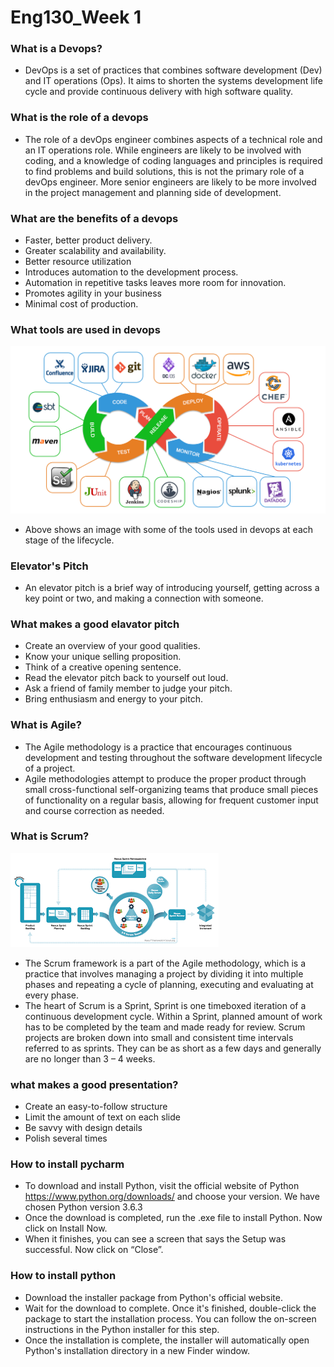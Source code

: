 # Eng130_Week 1
### What is a Devops?
- DevOps is a set of practices that combines software development (Dev) and IT operations (Ops). It aims to shorten the systems development life cycle and provide continuous delivery with high software quality.

### What is the role of a devops
- The role of a devOps engineer combines aspects of a technical role and an IT operations role. While engineers are likely to be involved with coding, and a knowledge of coding languages and principles is required to find problems and build solutions, this is not the primary role of a devOps engineer. More senior engineers are likely to be more involved in the project management and planning side of development.

### What are the benefits of a devops
- Faster, better product delivery.
- Greater scalability and availability.
- Better resource utilization
- Introduces automation to the development process.
- Automation in repetitive tasks leaves more room for innovation.
- Promotes agility in your business
- Minimal cost of production.

### What tools are used in devops
![](images/devops%20tools.png)
- Above shows an image with some of the tools used in devops at each stage of the lifecycle.

### Elevator's Pitch
- An elevator pitch is a brief way of introducing yourself, getting across a key point or two, and making a connection with someone.

### What makes a good elavator pitch
- Create an overview of your good qualities.
- Know your unique selling proposition.
- Think of a creative opening sentence.
- Read the elevator pitch back to yourself out loud.
- Ask a friend of family member to judge your pitch.
- Bring enthusiasm and energy to your pitch.

### What is Agile?
- The Agile methodology is a practice that encourages continuous development and testing throughout the software development lifecycle of a project.
- Agile methodologies attempt to produce the proper product through small cross-functional self-organizing teams that produce small pieces of functionality on a regular basis, allowing for frequent customer input and course correction as needed.

### What is Scrum?
![](images/scrum.png)
- The Scrum framework is a part of the Agile methodology, which is a practice that involves managing a project by dividing it into multiple phases and repeating a cycle of planning, executing and evaluating at every phase.
- The heart of Scrum is a Sprint, Sprint is one timeboxed iteration of a continuous development cycle. Within a Sprint, planned amount of work has to be completed by the team and made ready for review. Scrum projects are broken down into small and consistent time intervals referred to as sprints. They can be as short as a few days and generally are no longer than 3 – 4 weeks.

### what makes a good presentation?
- Create an easy-to-follow structure
- Limit the amount of text on each slide
- Be savvy with design details
- Polish several times

### How to install pycharm
- To download and install Python, visit the official website of Python https://www.python.org/downloads/ and choose your version. We have chosen Python version 3.6.3
- Once the download is completed, run the .exe file to install Python. Now click on Install Now.
- When it finishes, you can see a screen that says the Setup was successful. Now click on “Close”.

### How to install python
- Download the installer package from Python's official website.
- Wait for the download to complete. Once it's finished, double-click the package to start the installation process. You can follow the on-screen instructions in the Python installer for this step.
- Once the installation is complete, the installer will automatically open Python's installation directory in a new Finder window.

